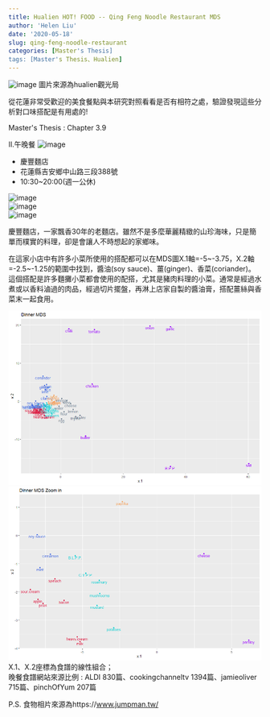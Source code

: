 ```yaml
---
title: Hualien HOT! FOOD -- Qing Feng Noodle Restaurant MDS
author: 'Helen Liu'
date: '2020-05-18'
slug: qing-feng-noodle-restaurant
categories: [Master's Thesis]
tags: [Master's Thesis、Hualien]
---
```

![image](https://tour-hualien.hl.gov.tw/api/1530590998831.jpg)
圖片來源為hualien觀光局

從花蓮非常受歡迎的美食餐點與本研究對照看看是否有相符之處，驗證發現這些分析對口味搭配是有用處的!

Master's Thesis : Chapter 3.9

II.午晚餐
![image](https://www.jumpman.tw/wp-content/uploads/joomla/1472/20181130-DSC01288.jpg)

* 慶豐麵店
* 花蓮縣吉安鄉中山路三段388號
* 10:30~20:00(週一公休)

![image](https://www.jumpman.tw/wp-content/uploads/joomla/1472/20181130-DSC01292.jpg)
\
![image](https://www.jumpman.tw/wp-content/uploads/joomla/1472/20181130-DSC01353.jpg)
\
![image](https://www.jumpman.tw/wp-content/uploads/joomla/1472/20181130-DSC01302.jpg)

慶豐麵店，一家飄香30年的老麵店。雖然不是多麼華麗精緻的山珍海味，只是簡單而樸實的料理，卻是會讓人不時想起的家鄉味。
   					
在這家小店中有許多小菜所使用的搭配都可以在MDS圖X.1軸=-5~-3.75，X.2軸=-2.5~-1.25的範圍中找到，醬油(soy sauce)、薑(ginger)、香菜(coriander)。這個搭配是許多麵攤小菜都會使用的配搭，尤其是豬肉料理的小菜。通常是經過水煮或以香料滷過的肉品，經過切片擺盤，再淋上店家自製的醬油膏，搭配薑絲與香菜末一起食用。

![image](https://github.com/610611108/Helen-Liu-blog/blob/master/blogger%20mds%20pictures/dinner_mds.png?raw=true)
![image](https://github.com/610611108/Helen-Liu-blog/blob/master/blogger%20mds%20pictures/dinner_mds_zoom_in.png?raw=true)
X.1、X.2座標為食譜的線性組合；\
晚餐食譜網站來源比例 : ALDI 830篇、cookingchanneltv 1394篇、jamieoliver 715篇、pinchOfYum 207篇

P.S. 食物相片來源為https://www.jumpman.tw/